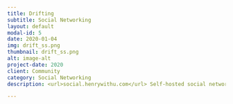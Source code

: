 ```yaml
---
title: Drifting
subtitle: Social Networking
layout: default
modal-id: 5
date: 2020-01-04
img: drift_ss.png
thumbnail: drift_ss.png
alt: image-alt
project-date: 2020
client: Community
category: Social Networking
description: <url>social.henrywithu.com</url> Self-hosted social networking services. It has microblogging features similar to the Twitter service.

---
```

